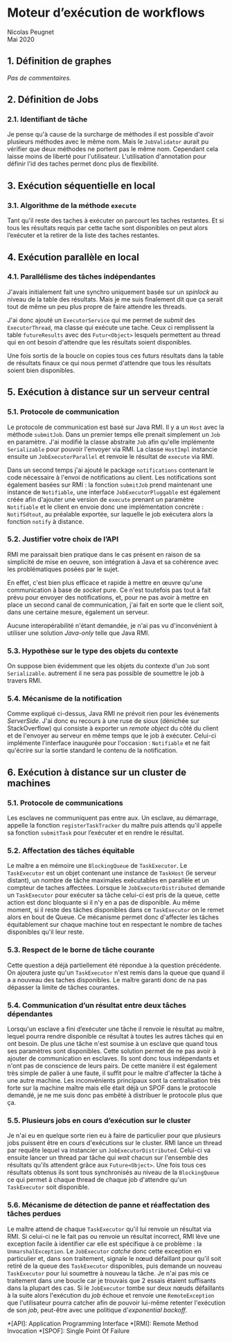 # Moteur d’exécution de workflows

Nicolas Peugnet  
Mai 2020

## 1. Définition de graphes

_Pas de commentaires._

## 2. Définition de Jobs

### 2.1. Identifiant de tâche

Je pense qu'à cause de la surcharge de méthodes il est possible d'avoir
plusieurs méthodes avec le même nom. Mais le `JobValidator` aurait pu vérifier
que deux méthodes ne portent pas le même nom. Cependant cela laisse moins de
liberté pour l'utilisateur. L'utilisation d'annotation pour définir l'id des
taches permet donc plus de flexibilité.

## 3. Exécution séquentielle en local

### 3.1. Algorithme de la méthode `execute`

Tant qu'il reste des taches à exécuter on parcourt les taches restantes. Et si
tous les résultats requis par cette tache sont disponibles on peut alors
l’exécuter et la retirer de la liste des taches restantes.

## 4. Exécution parallèle en local

### 4.1. Parallélisme des tâches indépendantes

J'avais initialement fait une synchro uniquement basée sur un _spinlock_ au
niveau de la table des résultats. Mais je me suis finalement dit que ça serait
tout de même un peu plus propre de faire attendre les threads.

J'ai donc ajouté un `ExecutorService` qui me permet de _submit_ des
`ExecutorThread`, ma classe qui exécute une tache. Ceux ci remplissent la
table `futureResults` avec des `Futur<Object>` lesquels permettent au thread
qui en ont besoin d'attendre que les résultats soient disponibles.

Une fois sortis de la boucle on copies tous ces futurs résultats dans la table
de résultats finaux ce qui nous permet d'attendre que tous les résultats soient
bien disponibles.

## 5. Exécution à distance sur un serveur central

### 5.1. Protocole de communication

Le protocole de communication est basé sur Java RMI. Il y a un `Host` avec la
méthode `submitJob`. Dans un premier temps elle prenait simplement un `Job` en
paramètre. J'ai modifié la classe abstraite `Job` afin qu'elle implémente
`Serializable` pour pouvoir l'envoyer via RMI. La classe `HostImpl` instancie
ensuite un `JobExecutorParallel` et renvoie le résultat de `execute` via RMI.

Dans un second temps j'ai ajouté le package `notifications` contenant le code
nécessaire à l'envoi de notifications au client. Les notifications sont
également basées sur RMI : la fonction `submitJob` prend maintenant une
instance de `Notifiable`, une interface `JobExecutorPluggable` est également
créée afin d'ajouter une version de `execute` prenant un paramètre `Notifiable`
et le client en envoie donc une implémentation concrète : `NotifSdtout`, au
préalable exportée, sur laquelle le job exécutera alors la fonction `notify`
à distance.

### 5.2. Justifier votre choix de l’API

RMI me paraissait bien pratique dans le cas présent en raison de sa simplicité
de mise en oeuvre, son intégration à Java et sa cohérence avec les
problématiques posées par le sujet.

En effet, c'est bien plus efficace et rapide à mettre en œuvre qu'une
communication à base de *socket* pure. Ce n'est toutefois pas tout à fait prévu
pour envoyer des notifications, et, pour ne pas avoir à mettre en place un
second canal de communication, j'ai fait en sorte que le client soit, dans
une certaine mesure, également un serveur.

Aucune interopérabilité n'étant demandée, je n'ai pas vu d'inconvénient à
utiliser une solution _Java-only_ telle que Java RMI.

### 5.3. Hypothèse sur le type des objets du contexte

On suppose bien évidemment que les objets du contexte d'un `Job` sont
`Serializable`. autrement il ne sera pas possible de soumettre le job à
travers RMI.

### 5.4. Mécanisme de la notification

Comme expliqué ci-dessus, Java RMI ne prévoit rien pour les événements
_ServerSide_. J'ai donc eu recours à une ruse de sioux (dénichée sur
StackOverflow) qui consiste à exporter un _remote object_ du côté du client et
de l'envoyer au serveur en même temps que le job à exécuter. Celui-ci
implémente l'interface inaugurée pour l'occasion : `Notifiable` et ne fait
qu'écrire sur la sortie standard le contenu de la notification.

## 6. Exécution à distance sur un cluster de machines

### 5.1. Protocole de communications

Les esclaves ne communiquent pas entre aux. Un esclave, au démarrage, appelle la
fonction `registerTaskTracker` du maître puis attends qu'il appelle sa fonction
`submitTask` pour l’exécuter et en rendre le résultat.

### 5.2. Affectation des tâches équitable

Le maître a en mémoire une `BlockingQueue` de `TaskExecutor`. Le `TaskExecutor`
est un objet contenant une instance de `TaskHost` (le serveur distant), un
nombre de tâche maximales exécutables en parallèle et un compteur de taches
affectées. Lorsque le `JobExecutorDistributed` demande un `TaskExecutor` pour
exécuter sa tâche celui-ci est pris de la queue, cette action est donc bloquante
si il n'y en a pas de disponible. Au même moment, si il reste des tâches
disponibles dans ce `TaskExecutor` on le remet alors en bout de Queue.
Ce mécanisme permet donc d'affecter les tâches équitablement sur chaque machine
tout en respectant le nombre de taches disponibles qu'il leur reste.

### 5.3. Respect de le borne de tâche courante

Cette question a déjà partiellement été répondue à la question précédente.
On ajoutera juste qu'un `TaskExecutor` n'est remis dans la queue que quand il a
a nouveau des taches disponibles. Le maître garanti donc de na pas dépasser la
limite de tâches courantes.

### 5.4. Communication d’un résultat entre deux tâches dépendantes

Lorsqu'un esclave a fini d’exécuter une tâche il renvoie le résultat au maître,
lequel pourra rendre disponible ce résultat à toutes les autres tâches qui en
ont besoin. De plus une tâche n'est soumise à un esclave que quand tous ses
paramètres sont disponibles. Cette solution permet de ne pas avoir à ajouter de
communication en esclaves. Ils sont donc tous indépendants et n'ont pas de
conscience de leurs pairs. De cette manière il est également très simple de
palier à une faute, il suffit pour le maître d'affecter la tâche à une autre
machine. Les inconvénients principaux sont la centralisation très forte sur la
machine maître mais elle était déjà un SPOF dans le protocole demandé, je ne me
suis donc pas embêté à distribuer le protocole plus que ça.

### 5.5. Plusieurs jobs en cours d’exécution sur le cluster

Je n'ai eu en quelque sorte rien eu à faire de particulier pour que plusieurs
jobs puissent être en cours d'exécutions sur le cluster. RMI lance un thread par
requête lequel va instancier un `JobExecutorDistributed`. Celui-ci va ensuite
lancer un thread par tâche qui _wait_ chacun sur l'ensemble des résultats qu'ils
attendent grâce aux `Future<Object>`. Une fois tous ces résultats obtenus ils
sont tous synchronisés au niveau de la `BlockingQueue` ce qui permet à chaque
thread de chaque job d'attendre qu'un `TaskExecutor` soit disponible.

### 5.6. Mécanisme de détection de panne et réaffectation des tâches perdues

Le maître attend de chaque `TaskExecutor` qu'il lui renvoie un résultat via RMI.
Si celui-ci ne le fait pas ou renvoie un résultat incorrect, RMI lève une
exception facile à identifier car elle est spécifique à ce problème : la
`UnmarshalException`. Le `JobExecutor` _catche_ donc cette exception en
particulier et, dans son traitement, signale le nœud défaillant pour qu'il soit
retiré de la queue des `TaskExecutor` disponibles, puis demande un nouveau
`TaskExecutor` pour lui soumettre à nouveau la tâche.
Je n'ai pas mis ce traitement dans une boucle car je trouvais que 2 essais
étaient suffisants dans la plupart des cas. Si le `JobExecutor` tombe sur deux
nœuds défaillants à la suite alors l'exécution du _job_ échoue et renvoie une
`RemoteException` que l'utilisateur pourra catcher afin de pouvoir lui-même
retenter l'exécution de son _job_, peut-être avec une politique
d'_exponential backoff_.

*[API]: Application Programming Interface
*[RMI]: Remote Method Invocation
*[SPOF]: Single Point Of Failure
